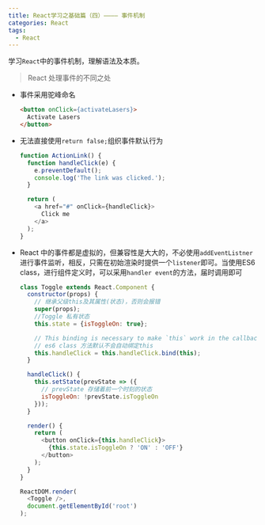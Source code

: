 ```yaml
---
title: React学习之基础篇（四）———— 事件机制
categories: React
tags: 
  - React
---
```


学习`React`中的事件机制，理解语法及本质。
<!-- more -->

> React 处理事件的不同之处

- 事件采用驼峰命名

  ```html
  <button onClick={activateLasers}>
    Activate Lasers
  </button>
  ```

- 无法直接使用`return false;`组织事件默认行为

  ```javascript
  function ActionLink() {
    function handleClick(e) {
      e.preventDefault();
      console.log('The link was clicked.');
    }

    return (
      <a href="#" onClick={handleClick}>
        Click me
      </a>
    );
  }
  ```

- React 中的事件都是虚拟的，但兼容性是大大的，不必使用`addEventListner`进行事件监听，相反，只需在初始渲染时提供一个`listener`即可。当使用ES6 class，进行组件定义时，可以采用`handler event`的方法，届时调用即可

  ```javascript
  class Toggle extends React.Component {
    constructor(props) {
      // 继承父级this及其属性(状态)，否则会报错
      super(props);
      //Toggle 私有状态
      this.state = {isToggleOn: true};

      // This binding is necessary to make `this` work in the callback
      // es6 class 方法默认不会自动绑定this
      this.handleClick = this.handleClick.bind(this);
    }

    handleClick() {
      this.setState(prevState => ({
        // prevState 存储着前一个时刻的状态
        isToggleOn: !prevState.isToggleOn
      }));
    }

    render() {
      return (
        <button onClick={this.handleClick}>
          {this.state.isToggleOn ? 'ON' : 'OFF'}
        </button>
      );
    }
  }

  ReactDOM.render(
    <Toggle />,
    document.getElementById('root')
  );
  ```